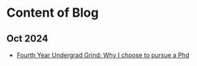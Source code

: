 # Content of Blog

## Oct 2024

- [Fourth Year Undergrad Grind: Why I choose to pursue a Phd](./fourth-year-undergrad)
